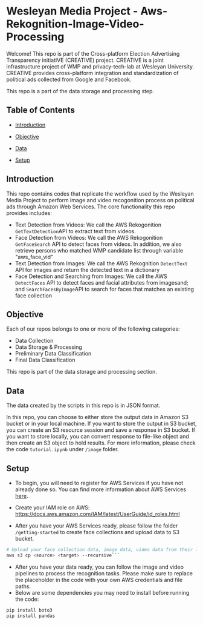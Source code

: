 # Wesleyan Media Project - Aws-Rekognition-Image-Video-Processing

Welcome! This repo is part of the Cross-platform Election Advertising Transparency initiatIVE (CREATIVE) project. CREATIVE is a joint infrastructure project of WMP and privacy-tech-lab at Wesleyan University. CREATIVE provides cross-platform integration and standardization of political ads collected from Google and Facebook.

This repo is a part of the data storage and processing step.

## Table of Contents

- [Introduction](#introduction)

- [Objective](#objective)

- [Data](#data)

- [Setup](#setup)

## Introduction

This repo contains codes that replicate the workflow used by the Wesleyan Media Project to perform image and video recogonition process on political ads through Amazon Web Services. The core functionality this repo provides includes:

- Text Detection from Videos: We call the AWS Rekogonition `GetTextDetection`API to extract text from videos.
- Face Detection from Videos: We call the AWS Rekogonition `GetFaceSearch` API to detect faces from videos. In addition, we also retrieve persons who matched WMP candidate list through variable "aws_face_vid"
- Text Detection from Images: We call the AWS Rekognition `DetectText` API for images and return the detected text in a dictionary
- Face Detection and Searching from Images: We call the AWS `DetectFaces` API to detect faces and facial attributes from imagesand; and `SearchFacesByImage`API to search for faces that matches an existing face collection

## Objective

Each of our repos belongs to one or more of the following categories:

- Data Collection
- Data Storage & Processing
- Preliminary Data Classification
- Final Data Classification

This repo is part of the data storage and processing section.

## Data

The data created by the scripts in this repo is in JSON format.

In this repo, you can choose to either store the output data in Amazon S3 bucket or in your local machine.
If you want to store the output in S3 bucket, you can create an S3 resource session and save a response in S3 bucket. If you want to store locally, you can convert response to file-like object and then create an S3 object to hold results. For more information, please check the code `tutorial.ipynb` under `/image` folder.

## Setup

- To begin, you will need to register for AWS Services if you have not already done so. You can find more information about AWS Services [here](https://aws.amazon.com/).
+ Create your IAM role on AWS: https://docs.aws.amazon.com/IAM/latest/UserGuide/id_roles.html 
- After you have your AWS Services ready, please follow the folder `/getting-started` to create face collections and upload data to S3 bucket. 


````bash
# Upload your face collection data, image data, video data from their local paths to respective Amazon S3 bucket destinations
aws s3 cp <source> <target> --recursive```
````

- After you have your data ready, you can follow the image and video pipelines to process the recognition tasks. Please make sure to replace the placeholder in the code with your own AWS credentials and file paths.
- Below are some dependencies you may need to install before running the code:

```bash
pip install boto3
pip install pandas
```
